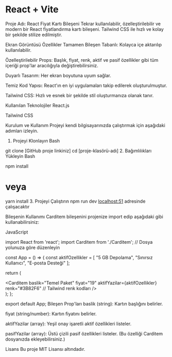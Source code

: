 # React + Vite

Proje Adı: React Fiyat Kartı Bileşeni
Tekrar kullanılabilir, özelleştirilebilir ve modern bir React fiyatlandırma kartı bileşeni. Tailwind CSS ile hızlı ve kolay bir şekilde stilize edilmiştir.

Ekran Görüntüsü
Özellikler
Tamamen Bileşen Tabanlı: Kolayca içe aktarılıp kullanılabilir.

Özelleştirilebilir Props: Başlık, fiyat, renk, aktif ve pasif özellikler gibi tüm içeriği prop'lar aracılığıyla değiştirebilirsiniz.

Duyarlı Tasarım: Her ekran boyutuna uyum sağlar.

Temiz Kod Yapısı: React'ın en iyi uygulamaları takip edilerek oluşturulmuştur.

Tailwind CSS: Hızlı ve esnek bir şekilde stil oluşturmanıza olanak tanır.

Kullanılan Teknolojiler
React.js

Tailwind CSS


Kurulum ve Kullanım
Projeyi kendi bilgisayarınızda çalıştırmak için aşağıdaki adımları izleyin.

1. Projeyi Klonlayın
Bash

git clone [GitHub proje linkiniz]
cd [proje-klasörü-adı]
2. Bağımlılıkları Yükleyin
Bash

npm install
# veya
yarn install
3. Projeyi Çalıştırın
npm run dev 
[localhost:51](http://localhost:5173/) adresinde çalışacaktır

Bileşenin Kullanımı
Carditem bileşenini projenize import edip aşağıdaki gibi kullanabilirsiniz:

JavaScript

import React from 'react';
import Carditem from './Carditem'; // Dosya yolunuza göre düzenleyin

const App = () => {
  const aktifOzellikler = [
    "5 GB Depolama",
    "Sınırsız Kullanıcı",
    "E-posta Desteği"
  ];
  
  return (
    <div className="flex justify-center p-8">
      <Carditem
        baslik="Temel Paket"
        fiyat="19"
        aktifYazilar={aktifOzellikler}
        renk="#3B82F6" // Tailwind renk kodları
      />
    </div>
  );
};

export default App;
Bileşen Prop'ları
baslik (string): Kartın başlığını belirler.

fiyat (string/number): Kartın fiyatını belirler.

aktifYazilar (array): Yeşil onay işaretli aktif özellikleri listeler.

pasifYazilar (array): Üstü çizili pasif özellikleri listeler. (Bu özelliği Carditem dosyanızda ekleyebilirsiniz.)

Lisans
Bu proje MIT Lisansı altındadır.

